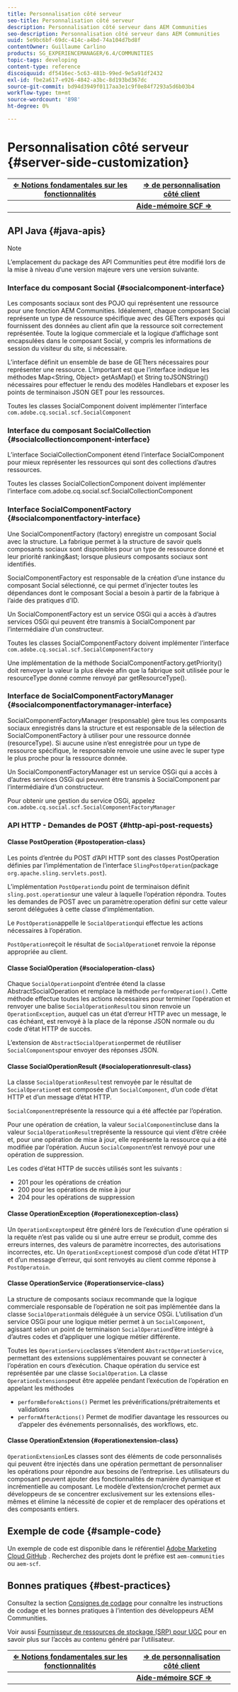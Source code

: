 ```yaml
---
title: Personnalisation côté serveur
seo-title: Personnalisation côté serveur
description: Personnalisation côté serveur dans AEM Communities
seo-description: Personnalisation côté serveur dans AEM Communities
uuid: 5e9bc6bf-69dc-414c-a4bd-74a104d7bd8f
contentOwner: Guillaume Carlino
products: SG_EXPERIENCEMANAGER/6.4/COMMUNITIES
topic-tags: developing
content-type: reference
discoiquuid: df5416ec-5c63-481b-99ed-9e5a91df2432
exl-id: fbe2a617-e926-4842-a3bc-8d193bd367dc
source-git-commit: bd94d3949f0117aa3e1c9f0e84f7293a5d6b03b4
workflow-type: tm+mt
source-wordcount: '898'
ht-degree: 0%

---
```


# Personnalisation côté serveur {#server-side-customization}

| **[⇐ Notions fondamentales sur les fonctionnalités](essentials.md)** | **[⇒ de personnalisation côté client](client-customize.md)** |
|---|---|
|  | **[Aide-mémoire SCF ⇒](handlebars-helpers.md)** |

## API Java {#java-apis}

>[!NOTE]
>
>L’emplacement du package des API Communities peut être modifié lors de la mise à niveau d’une version majeure vers une version suivante.

### Interface du composant Social {#socialcomponent-interface}

Les composants sociaux sont des POJO qui représentent une ressource pour une fonction AEM Communities. Idéalement, chaque composant Social représente un type de ressource spécifique avec des GETters exposés qui fournissent des données au client afin que la ressource soit correctement représentée. Toute la logique commerciale et la logique d’affichage sont encapsulées dans le composant Social, y compris les informations de session du visiteur du site, si nécessaire.

L’interface définit un ensemble de base de GETters nécessaires pour représenter une ressource. L’important est que l’interface indique les méthodes Map&lt;String, Object> getAsMap() et String toJSONString() nécessaires pour effectuer le rendu des modèles Handlebars et exposer les points de terminaison JSON GET pour les ressources.

Toutes les classes SocialComponent doivent implémenter l’interface `com.adobe.cq.social.scf.SocialComponent`

### Interface du composant SocialCollection {#socialcollectioncomponent-interface}

L’interface SocialCollectionComponent étend l’interface SocialComponent pour mieux représenter les ressources qui sont des collections d’autres ressources.

Toutes les classes SocialCollectionComponent doivent implémenter l’interface com.adobe.cq.social.scf.SocialCollectionComponent

### Interface SocialComponentFactory {#socialcomponentfactory-interface}

Une SocialComponentFactory (factory) enregistre un composant Social avec la structure. La fabrique permet à la structure de savoir quels composants sociaux sont disponibles pour un type de ressource donné et leur priorité ranking&amp;ast; lorsque plusieurs composants sociaux sont identifiés.

SocialComponentFactory est responsable de la création d’une instance du composant Social sélectionné, ce qui permet d’injecter toutes les dépendances dont le composant Social a besoin à partir de la fabrique à l’aide des pratiques d’ID.

Un SocialComponentFactory est un service OSGi qui a accès à d’autres services OSGi qui peuvent être transmis à SocialComponent par l’intermédiaire d’un constructeur.

Toutes les classes SocialComponentFactory doivent implémenter l’interface `com.adobe.cq.social.scf.SocialComponentFactory`

Une implémentation de la méthode SocialComponentFactory.getPriority() doit renvoyer la valeur la plus élevée afin que la fabrique soit utilisée pour le resourceType donné comme renvoyé par getResourceType().

### Interface de SocialComponentFactoryManager {#socialcomponentfactorymanager-interface}

SocialComponentFactoryManager (responsable) gère tous les composants sociaux enregistrés dans la structure et est responsable de la sélection de SocialComponentFactory à utiliser pour une ressource donnée (resourceType). Si aucune usine n’est enregistrée pour un type de ressource spécifique, le responsable renvoie une usine avec le super type le plus proche pour la ressource donnée.

Un SocialComponentFactoryManager est un service OSGi qui a accès à d’autres services OSGi qui peuvent être transmis à SocialComponent par l’intermédiaire d’un constructeur.

Pour obtenir une gestion du service OSGi, appelez `com.adobe.cq.social.scf.SocialComponentFactoryManager`

### API HTTP - Demandes de POST {#http-api-post-requests}

#### Classe PostOperation {#postoperation-class}

Les points d’entrée du POST d’API HTTP sont des classes PostOperation définies par l’implémentation de l’interface `SlingPostOperation`(package `org.apache.sling.servlets.post`).

L’implémentation `PostOperation`du point de terminaison définit `sling.post.operation`sur une valeur à laquelle l’opération répondra. Toutes les demandes de POST avec un paramètre:operation défini sur cette valeur seront déléguées à cette classe d’implémentation.

Le `PostOperation`appelle le `SocialOperation`qui effectue les actions nécessaires à l’opération.

`PostOperation`reçoit le résultat de `SocialOperation`et renvoie la réponse appropriée au client.

#### Classe SocialOperation {#socialoperation-class}

Chaque `SocialOperation`point d’entrée étend la classe AbstractSocialOperation et remplace la méthode `performOperation().`Cette méthode effectue toutes les actions nécessaires pour terminer l’opération et renvoyer une balise `SocialOperationResult`ou sinon renvoie un `OperationException`, auquel cas un état d’erreur HTTP avec un message, le cas échéant, est renvoyé à la place de la réponse JSON normale ou du code d’état HTTP de succès.

L’extension de `AbstractSocialOperation`permet de réutiliser `SocialComponents`pour envoyer des réponses JSON.

#### Classe SocialOperationResult {#socialoperationresult-class}

La classe `SocialOperationResult`est renvoyée par le résultat de `SocialOperation`et est composée d’un `SocialComponent`, d’un code d’état HTTP et d’un message d’état HTTP.

`SocialComponent`représente la ressource qui a été affectée par l’opération.

Pour une opération de création, la valeur `SocialComponent`incluse dans la valeur `SocialOperationResult`représente la ressource qui vient d’être créée et, pour une opération de mise à jour, elle représente la ressource qui a été modifiée par l’opération. Aucun `SocialComponent`n’est renvoyé pour une opération de suppression.

Les codes d’état HTTP de succès utilisés sont les suivants :

* 201 pour les opérations de création
* 200 pour les opérations de mise à jour
* 204 pour les opérations de suppression

#### Classe OperationException {#operationexception-class}

Un `OperationExcepton`peut être généré lors de l’exécution d’une opération si la requête n’est pas valide ou si une autre erreur se produit, comme des erreurs internes, des valeurs de paramètre incorrectes, des autorisations incorrectes, etc. Un `OperationException`est composé d’un code d’état HTTP et d’un message d’erreur, qui sont renvoyés au client comme réponse à `PostOperatoin`.

#### Classe OperationService {#operationservice-class}

La structure de composants sociaux recommande que la logique commerciale responsable de l’opération ne soit pas implémentée dans la classe `SocialOperation`mais déléguée à un service OSGi. L’utilisation d’un service OSGi pour une logique métier permet à un `SocialComponent`, agissant selon un point de terminaison `SocialOperation`d’être intégré à d’autres codes et d’appliquer une logique métier différente.

Toutes les `OperationService`classes s’étendent `AbstractOperationService`, permettant des extensions supplémentaires pouvant se connecter à l’opération en cours d’exécution. Chaque opération du service est représentée par une classe `SocialOperation`. La classe `OperationExtensions`peut être appelée pendant l’exécution de l’opération en appelant les méthodes

* `performBeforeActions()`
Permet les prévérifications/prétraitements et validations
* `performAfterActions()`
Permet de modifier davantage les ressources ou d’appeler des événements personnalisés, des workflows, etc.

#### Classe OperationExtension {#operationextension-class}

`OperationExtension`Les classes sont des éléments de code personnalisés qui peuvent être injectés dans une opération permettant de personnaliser les opérations pour répondre aux besoins de l’entreprise. Les utilisateurs du composant peuvent ajouter des fonctionnalités de manière dynamique et incrémentielle au composant. Le modèle d’extension/crochet permet aux développeurs de se concentrer exclusivement sur les extensions elles-mêmes et élimine la nécessité de copier et de remplacer des opérations et des composants entiers.

## Exemple de code {#sample-code}

Un exemple de code est disponible dans le référentiel [Adobe Marketing Cloud GitHub](https://github.com/Adobe-Marketing-Cloud) . Recherchez des projets dont le préfixe est `aem-communities` ou `aem-scf`.

## Bonnes pratiques {#best-practices}

Consultez la section [Consignes de codage](code-guide.md) pour connaître les instructions de codage et les bonnes pratiques à l’intention des développeurs AEM Communities.

Voir aussi [Fournisseur de ressources de stockage (SRP) pour UGC](srp.md) pour en savoir plus sur l’accès au contenu généré par l’utilisateur.

| **[⇐ Notions fondamentales sur les fonctionnalités](essentials.md)** | **[⇒ de personnalisation côté client](client-customize.md)** |
|---|---|
|  | **[Aide-mémoire SCF ⇒](handlebars-helpers.md)** |
